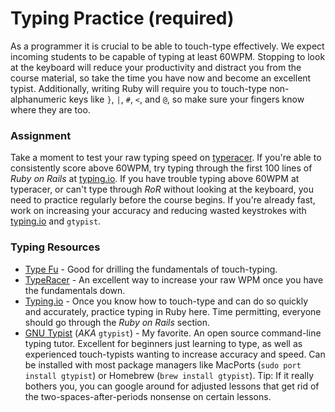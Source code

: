 # Typing Practice (required)

As a programmer it is crucial to be able to touch-type effectively. We
expect incoming students to be capable of typing at least 60WPM. Stopping
to look at the keyboard will reduce your productivity and distract you from
the course material, so take the time you have now and become an
excellent typist. Additionally, writing Ruby will require you to touch-type
non-alphanumeric keys like `}`, `|`, `#`, `<`, and `@`, so make sure
your fingers know where they are too.

### Assignment
Take a moment to test your raw typing speed on
[typeracer][type-racer]. If you're able to consistently score above
60WPM, try typing through the first 100 lines of _Ruby on Rails_ at
[typing.io][typing-io]. If you have trouble typing above 60WPM at
typeracer, or can't type through _RoR_ without looking at the
keyboard, you need to practice regularly before the course begins.
If you're already fast, work on increasing your accuracy and reducing
wasted keystrokes with [typing.io][typing-io] and `gtypist`.

### Typing Resources
* [Type Fu][type-fu] - Good for drilling the
  fundamentals of touch-typing.
* [TypeRacer][type-racer] - An excellent way to increase your raw
  WPM once you have the fundamentals down.
* [Typing.io][typing-io] - Once you know how to touch-type and can do
  so quickly and accurately, practice typing in Ruby here. Time permitting, 
  everyone should go through the _Ruby on Rails_ section.
* [GNU Typist][gtypist] (_AKA_ `gtypist`) - My favorite. An open source
  command-line typing tutor. Excellent for beginners just learning to
  type, as well as experienced touch-typists wanting to increase accuracy
  and speed. Can be installed with most package managers like MacPorts
  (`sudo port install gtypist`) or Homebrew (`brew install
  gtypist`). Tip: If it really bothers you, you can google around for
  adjusted lessons that get rid of the two-spaces-after-periods
  nonsense on certain lessons.

[type-racer]: http://play.typeracer.com/
[typing-io]: http://typing.io/
[type-fu]: http://type-fu.com/
[gtypist]: http://www.gnu.org/software/gtypist/
